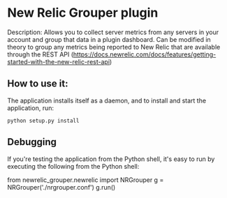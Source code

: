 # New Relic Grouper plugin #

Description: Allows you to collect server metrics from any servers in your account and group that data in a plugin dashboard. Can be modified in theory to group any metrics being reported to New Relic that are available through the REST API (https://docs.newrelic.com/docs/features/getting-started-with-the-new-relic-rest-api)

## How to use it: ##

The application installs itself as a daemon, and to install and start the application, run:

    python setup.py install


## Debugging ##

If you're testing the application from the Python shell, it's easy to run by executing the following
from the Python shell: 

from newrelic_grouper.newrelic import NRGrouper
g = NRGrouper('./nrgrouper.conf')
g.run()
